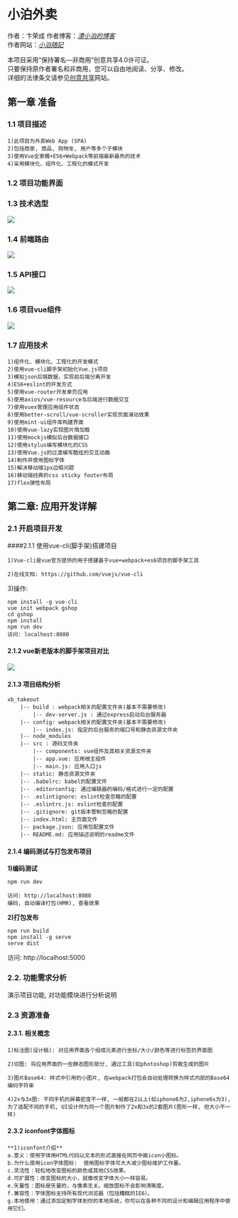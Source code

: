 # 小泊外卖

作者：卞荣成
作者博客：*[漂小泊的博客](https://www.itsolotime.com/blog)* <br>
作者网站：*[小泊随記](https://www.itsolotime.com)* <br>

本项目采用“保持署名—非商用”创意共享4.0许可证。<br>
只要保持原作者署名和非商用，您可以自由地阅读、分享、修改。<br>
详细的法律条文请参见[创意共享](https://creativecommons.org/licenses/by-nc/4.0/)网站。<br>

## 第一章 准备

### 1.1 项目描述
```
1)此项目为外卖Web App (SPA)
2)包括商家, 商品, 购物车, 用户等多个子模块
3)使用Vue全家桶+ES6+Webpack等前端最新最热的技术
4)采用模块化、组件化、工程化的模式开发
```
### 1.2 项目功能界面

### 1.3 技术选型

![](https://i.imgur.com/j8rKYbj.png)

### 1.4 前端路由

![](https://i.imgur.com/o9UXi0w.png)

### 1.5 API接口
![](https://i.imgur.com/DXhc3Bm.png)

### 1.6 项目vue组件
![](https://i.imgur.com/LKZN8F8.png)

### 1.7 应用技术
```
1)组件化、模块化、工程化的开发模式
2)使用vue-cli脚手架初始化Vue.js项目
3)模拟json后端数据，实现前后端分离开发
4)ES6+eslint的开发方式
5)使用vue-router开发单页应用
6)使用axios/vue-resource与后端进行数据交互
7)使用vuex管理应用组件状态
8)使用better-scroll/vue-scroller实现页面滑动效果
9)使用mint-ui组件库构建界面
10)使用vue-lazy实现图片惰加载
11)使用mockjs模拟后台数据接口
12)使用stylus编写模块化的CSS
13)使用Vue.js的过渡编写酷炫的交互动画
14)制作并使用图标字体
15)解决移动端1px边框问题
16)移动端经典的css sticky footer布局
17)flex弹性布局
```
## 第二章: 应用开发详解
### 2.1 开启项目开发
####2.1.1  使用vue-cli(脚手架)搭建项目
```
1)Vue-cli是vue官方提供的用于搭建基于vue+webpack+es6项目的脚手架工具

2)在线文档: https://github.com/vuejs/vue-cli
```
3)操作:
```
npm install -g vue-cli
vue init webpack gshop
cd gshop
npm install
npm run dev
访问: localhost:8080
```

#### 2.1.2 vue新老版本的脚手架项目对比
![](https://i.imgur.com/5mmxmIV.png)

#### 2.1.3 项目结构分析
```
xb_takeout
	|-- build : webpack相关的配置文件夹(基本不需要修改)
		|-- dev-server.js : 通过express启动后台服务器
	|-- config: webpack相关的配置文件夹(基本不需要修改)
		|-- index.js: 指定的后台服务的端口号和静态资源文件夹
	|-- node_modules
	|-- src : 源码文件夹
		|-- components: vue组件及其相关资源文件夹
		|-- app.vue: 应用根主组件
		|-- main.js: 应用入口js
	|-- static: 静态资源文件夹
	|-- .babelrc: babel的配置文件
	|-- .editorconfig: 通过编辑器的编码/格式进行一定的配置
	|-- .eslintignore: eslint检查忽略的配置
	|-- .eslintrc.js: eslint检查的配置
	|-- .gitignore: git版本管制忽略的配置
	|-- index.html: 主页面文件
	|-- package.json: 应用包配置文件 
	|-- README.md: 应用描述说明的readme文件
```
#### 2.1.4 编码测试与打包发布项目
**1)编码测试**
```
npm run dev
```  
```
访问: http://localhost:8080
编码, 自动编译打包(HMR), 查看效果
```
**2)打包发布**
```
npm run build
npm install -g serve
serve dist
```
访问: http://localhost:5000

### 2.2. 功能需求分析
演示项目功能, 对功能模块进行分析说明

### 2.3 资源准备
#### 2.3.1. 相关概念
```
1)标注图(设计稿): 对应用界面各个组成元素进行坐标/大小/颜色等进行标签的界面图

2)切图: 将应用界面的一些静态图形部分, 通过工具(如photoshop)剪裁生成的图片

3)图片Base64: 样式中引用的小图片, 在webpack打包会自动处理转换为样式内部的Base64编码字符串

4)2x与3x图: 不同手机的屏幕密度不一样, 一般都在2以上(如iphone6为2,iphone6s为3), 为了适配不同的手机, UI设计师为同一个图片制作了2x和3x的2套图片(图形一样, 但大小不一样)
```
#### 2.3.2 iconfont字体图标
```
**1)iconfont介绍**
a.意义：使用字体用HTML代码以文本的形式直接在网页中画icon小图标。
b.为什么使用icon字体图标:  使用图标字体可大大减少图标维护工作量。
c.灵活性：轻松地改变图标的颜色或其他CSS效果。
d.可扩展性：改变图标的大小，就像改变字体大小一样容易。
e.矢量性：图标是矢量的，与像素无关。缩放图标不会影响清晰度。
f.兼容性：字体图标支持所有现代浏览器（包括糟糕的IE6）。
g.本地使用：通过添加定制字体到你的本地系统，你可以在各种不同的设计和编辑应用程序中使用它们。
```
